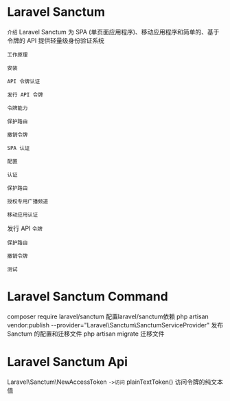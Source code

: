 # Laravel Sanctum
`介绍`
Laravel Sanctum 为 SPA (单页面应用程序)、移动应用程序和简单的、基于令牌的 API 提供轻量级身份验证系统


`工作原理`

`安装`

`API 令牌认证`

`发行 API 令牌`

`令牌能力`

`保护路由`

`撤销令牌`

`SPA 认证`

`配置`

`认证`

`保护路由`

`授权专用广播频道`

`移动应用认证`

发行 API `令牌`

`保护路由`

`撤销令牌`

`测试`


# Laravel Sanctum Command
composer require laravel/sanctum
配置laravel/sanctum依赖
php artisan vendor:publish --provider="Laravel\Sanctum\SanctumServiceProvider"
发布 Sanctum 的配置和迁移文件
php artisan migrate
迁移文件

# Laravel Sanctum Api
Laravel\Sanctum\NewAccessToken 
`->访问`
plainTextToken()
访问令牌的纯文本值